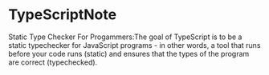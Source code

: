 # TypeScriptNote
Static Type Checker For Progammers:The goal of TypeScript is to be a static typechecker for JavaScript programs - in other words, a tool that runs before your code runs (static) and ensures that the types of the program are correct (typechecked).
